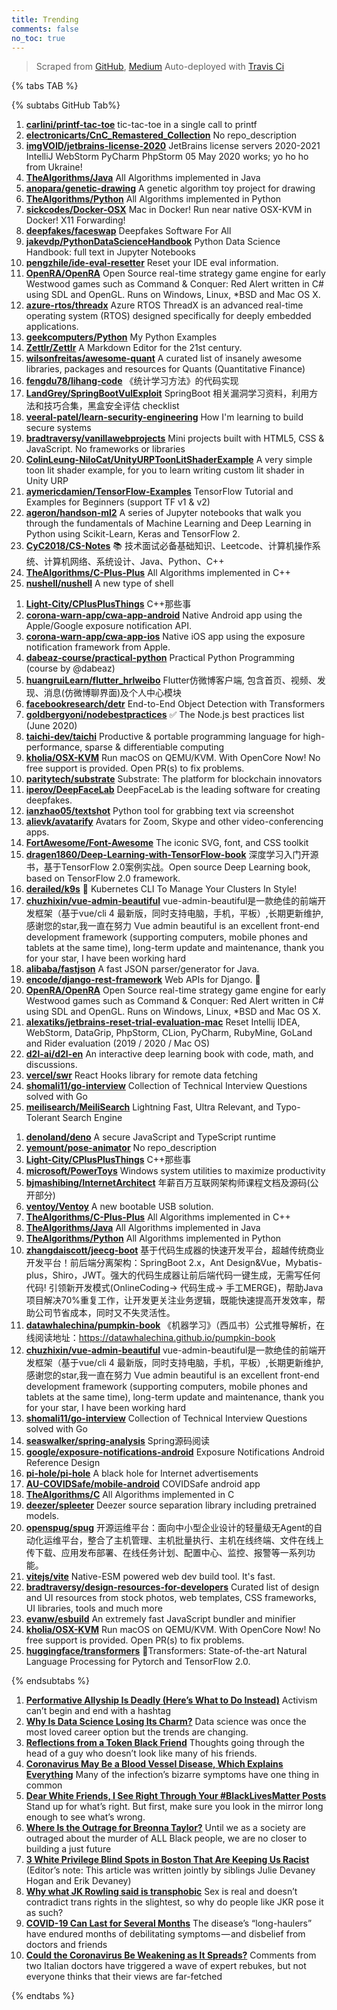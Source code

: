 ```yaml
---
title: Trending
comments: false
no_toc: true
---
```


> Scraped from [GitHub](https://github.com/trending), [Medium](https://medium.com/topic/popular)
Auto-deployed with [Travis Ci](https://travis-ci.org/)

{% tabs TAB %}
<!-- tab GitHub -->
{% subtabs GitHub Tab%}
<!-- tab Daily -->
1. [**carlini/printf-tac-toe**](https://github.com/carlini/printf-tac-toe)
tic-tac-toe in a single call to printf
2. [**electronicarts/CnC_Remastered_Collection**](https://github.com/electronicarts/CnC_Remastered_Collection)
No repo_description
3. [**imgVOID/jetbrains-license-2020**](https://github.com/imgVOID/jetbrains-license-2020)
JetBrains license servers 2020-2021 IntelliJ WebStorm PyCharm PhpStorm 05 May 2020 works; yo ho ho from Ukraine!
4. [**TheAlgorithms/Java**](https://github.com/TheAlgorithms/Java)
All Algorithms implemented in Java
5. [**anopara/genetic-drawing**](https://github.com/anopara/genetic-drawing)
A genetic algorithm toy project for drawing
6. [**TheAlgorithms/Python**](https://github.com/TheAlgorithms/Python)
All Algorithms implemented in Python
7. [**sickcodes/Docker-OSX**](https://github.com/sickcodes/Docker-OSX)
Mac in Docker! Run near native OSX-KVM in Docker! X11 Forwarding!
8. [**deepfakes/faceswap**](https://github.com/deepfakes/faceswap)
Deepfakes Software For All
9. [**jakevdp/PythonDataScienceHandbook**](https://github.com/jakevdp/PythonDataScienceHandbook)
Python Data Science Handbook: full text in Jupyter Notebooks
10. [**pengzhile/ide-eval-resetter**](https://github.com/pengzhile/ide-eval-resetter)
Reset your IDE eval information.
11. [**OpenRA/OpenRA**](https://github.com/OpenRA/OpenRA)
Open Source real-time strategy game engine for early Westwood games such as Command & Conquer: Red Alert written in C# using SDL and OpenGL. Runs on Windows, Linux, *BSD and Mac OS X.
12. [**azure-rtos/threadx**](https://github.com/azure-rtos/threadx)
Azure RTOS ThreadX is an advanced real-time operating system (RTOS) designed specifically for deeply embedded applications.
13. [**geekcomputers/Python**](https://github.com/geekcomputers/Python)
My Python Examples
14. [**Zettlr/Zettlr**](https://github.com/Zettlr/Zettlr)
A Markdown Editor for the 21st century.
15. [**wilsonfreitas/awesome-quant**](https://github.com/wilsonfreitas/awesome-quant)
A curated list of insanely awesome libraries, packages and resources for Quants (Quantitative Finance)
16. [**fengdu78/lihang-code**](https://github.com/fengdu78/lihang-code)
《统计学习方法》的代码实现
17. [**LandGrey/SpringBootVulExploit**](https://github.com/LandGrey/SpringBootVulExploit)
SpringBoot 相关漏洞学习资料，利用方法和技巧合集，黑盒安全评估 checklist
18. [**veeral-patel/learn-security-engineering**](https://github.com/veeral-patel/learn-security-engineering)
How I'm learning to build secure systems
19. [**bradtraversy/vanillawebprojects**](https://github.com/bradtraversy/vanillawebprojects)
Mini projects built with HTML5, CSS & JavaScript. No frameworks or libraries
20. [**ColinLeung-NiloCat/UnityURPToonLitShaderExample**](https://github.com/ColinLeung-NiloCat/UnityURPToonLitShaderExample)
A very simple toon lit shader example, for you to learn writing custom lit shader in Unity URP
21. [**aymericdamien/TensorFlow-Examples**](https://github.com/aymericdamien/TensorFlow-Examples)
TensorFlow Tutorial and Examples for Beginners (support TF v1 & v2)
22. [**ageron/handson-ml2**](https://github.com/ageron/handson-ml2)
A series of Jupyter notebooks that walk you through the fundamentals of Machine Learning and Deep Learning in Python using Scikit-Learn, Keras and TensorFlow 2.
23. [**CyC2018/CS-Notes**](https://github.com/CyC2018/CS-Notes)
📚 技术面试必备基础知识、Leetcode、计算机操作系统、计算机网络、系统设计、Java、Python、C++
24. [**TheAlgorithms/C-Plus-Plus**](https://github.com/TheAlgorithms/C-Plus-Plus)
All Algorithms implemented in C++
25. [**nushell/nushell**](https://github.com/nushell/nushell)
A new type of shell
<!-- endtab -->
<!-- tab Weekly -->
1. [**Light-City/CPlusPlusThings**](https://github.com/Light-City/CPlusPlusThings)
C++那些事
2. [**corona-warn-app/cwa-app-android**](https://github.com/corona-warn-app/cwa-app-android)
Native Android app using the Apple/Google exposure notification API.
3. [**corona-warn-app/cwa-app-ios**](https://github.com/corona-warn-app/cwa-app-ios)
Native iOS app using the exposure notification framework from Apple.
4. [**dabeaz-course/practical-python**](https://github.com/dabeaz-course/practical-python)
Practical Python Programming (course by @dabeaz)
5. [**huangruiLearn/flutter_hrlweibo**](https://github.com/huangruiLearn/flutter_hrlweibo)
Flutter仿微博客户端, 包含首页、视频、发现、消息(仿微博聊界面)及个人中心模块
6. [**facebookresearch/detr**](https://github.com/facebookresearch/detr)
End-to-End Object Detection with Transformers
7. [**goldbergyoni/nodebestpractices**](https://github.com/goldbergyoni/nodebestpractices)
✅ The Node.js best practices list (June 2020)
8. [**taichi-dev/taichi**](https://github.com/taichi-dev/taichi)
Productive & portable programming language for high-performance, sparse & differentiable computing
9. [**kholia/OSX-KVM**](https://github.com/kholia/OSX-KVM)
Run macOS on QEMU/KVM. With OpenCore Now! No free support is provided. Open PR(s) to fix problems.
10. [**paritytech/substrate**](https://github.com/paritytech/substrate)
Substrate: The platform for blockchain innovators
11. [**iperov/DeepFaceLab**](https://github.com/iperov/DeepFaceLab)
DeepFaceLab is the leading software for creating deepfakes.
12. [**ianzhao05/textshot**](https://github.com/ianzhao05/textshot)
Python tool for grabbing text via screenshot
13. [**alievk/avatarify**](https://github.com/alievk/avatarify)
Avatars for Zoom, Skype and other video-conferencing apps.
14. [**FortAwesome/Font-Awesome**](https://github.com/FortAwesome/Font-Awesome)
The iconic SVG, font, and CSS toolkit
15. [**dragen1860/Deep-Learning-with-TensorFlow-book**](https://github.com/dragen1860/Deep-Learning-with-TensorFlow-book)
深度学习入门开源书，基于TensorFlow 2.0案例实战。Open source Deep Learning book, based on TensorFlow 2.0 framework.
16. [**derailed/k9s**](https://github.com/derailed/k9s)
🐶 Kubernetes CLI To Manage Your Clusters In Style!
17. [**chuzhixin/vue-admin-beautiful**](https://github.com/chuzhixin/vue-admin-beautiful)
vue-admin-beautiful是一款绝佳的前端开发框架（基于vue/cli 4 最新版，同时支持电脑，手机，平板）,长期更新维护,感谢您的star,我一直在努力 Vue admin beautiful is an excellent front-end development framework (supporting computers, mobile phones and tablets at the same time), long-term update and maintenance, thank you for your star, I have been working hard
18. [**alibaba/fastjson**](https://github.com/alibaba/fastjson)
A fast JSON parser/generator for Java.
19. [**encode/django-rest-framework**](https://github.com/encode/django-rest-framework)
Web APIs for Django. 🎸
20. [**OpenRA/OpenRA**](https://github.com/OpenRA/OpenRA)
Open Source real-time strategy game engine for early Westwood games such as Command & Conquer: Red Alert written in C# using SDL and OpenGL. Runs on Windows, Linux, *BSD and Mac OS X.
21. [**alexatiks/jetbrains-reset-trial-evaluation-mac**](https://github.com/alexatiks/jetbrains-reset-trial-evaluation-mac)
Reset Intellij IDEA, WebStorm, DataGrip, PhpStorm, CLion, PyCharm, RubyMine, GoLand and Rider evaluation (2019 / 2020 / Mac OS)
22. [**d2l-ai/d2l-en**](https://github.com/d2l-ai/d2l-en)
An interactive deep learning book with code, math, and discussions.
23. [**vercel/swr**](https://github.com/vercel/swr)
React Hooks library for remote data fetching
24. [**shomali11/go-interview**](https://github.com/shomali11/go-interview)
Collection of Technical Interview Questions solved with Go
25. [**meilisearch/MeiliSearch**](https://github.com/meilisearch/MeiliSearch)
Lightning Fast, Ultra Relevant, and Typo-Tolerant Search Engine
<!-- endtab -->
<!-- tab Monthly -->
1. [**denoland/deno**](https://github.com/denoland/deno)
A secure JavaScript and TypeScript runtime
2. [**yemount/pose-animator**](https://github.com/yemount/pose-animator)
No repo_description
3. [**Light-City/CPlusPlusThings**](https://github.com/Light-City/CPlusPlusThings)
C++那些事
4. [**microsoft/PowerToys**](https://github.com/microsoft/PowerToys)
Windows system utilities to maximize productivity
5. [**bjmashibing/InternetArchitect**](https://github.com/bjmashibing/InternetArchitect)
年薪百万互联网架构师课程文档及源码(公开部分)
6. [**ventoy/Ventoy**](https://github.com/ventoy/Ventoy)
A new bootable USB solution.
7. [**TheAlgorithms/C-Plus-Plus**](https://github.com/TheAlgorithms/C-Plus-Plus)
All Algorithms implemented in C++
8. [**TheAlgorithms/Java**](https://github.com/TheAlgorithms/Java)
All Algorithms implemented in Java
9. [**TheAlgorithms/Python**](https://github.com/TheAlgorithms/Python)
All Algorithms implemented in Python
10. [**zhangdaiscott/jeecg-boot**](https://github.com/zhangdaiscott/jeecg-boot)
基于代码生成器的快速开发平台，超越传统商业开发平台！前后端分离架构：SpringBoot 2.x，Ant Design&Vue，Mybatis-plus，Shiro，JWT。强大的代码生成器让前后端代码一键生成，无需写任何代码! 引领新开发模式(OnlineCoding-> 代码生成-> 手工MERGE)，帮助Java项目解决70%重复工作，让开发更关注业务逻辑，既能快速提高开发效率，帮助公司节省成本，同时又不失灵活性。
11. [**datawhalechina/pumpkin-book**](https://github.com/datawhalechina/pumpkin-book)
《机器学习》（西瓜书）公式推导解析，在线阅读地址：https://datawhalechina.github.io/pumpkin-book
12. [**chuzhixin/vue-admin-beautiful**](https://github.com/chuzhixin/vue-admin-beautiful)
vue-admin-beautiful是一款绝佳的前端开发框架（基于vue/cli 4 最新版，同时支持电脑，手机，平板）,长期更新维护,感谢您的star,我一直在努力 Vue admin beautiful is an excellent front-end development framework (supporting computers, mobile phones and tablets at the same time), long-term update and maintenance, thank you for your star, I have been working hard
13. [**shomali11/go-interview**](https://github.com/shomali11/go-interview)
Collection of Technical Interview Questions solved with Go
14. [**seaswalker/spring-analysis**](https://github.com/seaswalker/spring-analysis)
Spring源码阅读
15. [**google/exposure-notifications-android**](https://github.com/google/exposure-notifications-android)
Exposure Notifications Android Reference Design
16. [**pi-hole/pi-hole**](https://github.com/pi-hole/pi-hole)
A black hole for Internet advertisements
17. [**AU-COVIDSafe/mobile-android**](https://github.com/AU-COVIDSafe/mobile-android)
COVIDSafe android app
18. [**TheAlgorithms/C**](https://github.com/TheAlgorithms/C)
All Algorithms implemented in C
19. [**deezer/spleeter**](https://github.com/deezer/spleeter)
Deezer source separation library including pretrained models.
20. [**openspug/spug**](https://github.com/openspug/spug)
开源运维平台：面向中小型企业设计的轻量级无Agent的自动化运维平台，整合了主机管理、主机批量执行、主机在线终端、文件在线上传下载、应用发布部署、在线任务计划、配置中心、监控、报警等一系列功能。
21. [**vitejs/vite**](https://github.com/vitejs/vite)
Native-ESM powered web dev build tool. It's fast.
22. [**bradtraversy/design-resources-for-developers**](https://github.com/bradtraversy/design-resources-for-developers)
Curated list of design and UI resources from stock photos, web templates, CSS frameworks, UI libraries, tools and much more
23. [**evanw/esbuild**](https://github.com/evanw/esbuild)
An extremely fast JavaScript bundler and minifier
24. [**kholia/OSX-KVM**](https://github.com/kholia/OSX-KVM)
Run macOS on QEMU/KVM. With OpenCore Now! No free support is provided. Open PR(s) to fix problems.
25. [**huggingface/transformers**](https://github.com/huggingface/transformers)
🤗Transformers: State-of-the-art Natural Language Processing for Pytorch and TensorFlow 2.0.
<!-- endtab -->
{% endsubtabs %}
<!-- endtab -->
<!-- tab Medium -->
1. [**Performative Allyship Is Deadly (Here’s What to Do Instead)**](https://forge.medium.com/performative-allyship-is-deadly-c900645d9f1f?source=topic_page---------------------------20)
Activism can’t begin and end with a hashtag
2. [**Why Is Data Science Losing Its Charm?**](https://towardsdatascience.com/why-is-data-science-losing-its-charm-3f7780b443f5?source=topic_page---------0------------------1)
Data science was once the most loved career option but the trends are changing.
3. [**Reflections from a Token Black Friend**](https://medium.com/@rnagarajah2/reflections-from-a-token-black-friend-2f1ea522d42d?source=topic_page---------1------------------1)
Thoughts going through the head of a guy who doesn’t look like many of his friends.
4. [**Coronavirus May Be a Blood Vessel Disease, Which Explains Everything**](https://elemental.medium.com/coronavirus-may-be-a-blood-vessel-disease-which-explains-everything-2c4032481ab2?source=topic_page---------2------------------1)
Many of the infection’s bizarre symptoms have one thing in common
5. [**Dear White Friends, I See Right Through Your #BlackLivesMatter Posts**](https://zora.medium.com/dear-white-friends-335d6088077?source=topic_page---------4------------------1)
Stand up for what’s right. But first, make sure you look in the mirror long enough to see what’s wrong.
6. [**Where Is the Outrage for Breonna Taylor?**](https://zora.medium.com/where-is-the-outrage-for-breonna-taylor-f2f7ed762e79?source=topic_page---------5------------------1)
Until we as a society are outraged about the murder of ALL Black people, we are no closer to building a just future
7. [**3 White Privilege Blind Spots in Boston That Are Keeping Us Racist**](https://medium.com/@jalicedev/3-white-privilege-blind-spots-in-boston-that-are-keeping-us-racist-539f57907924?source=topic_page---------6------------------1)
(Editor’s note: This article was written jointly by siblings Julie Devaney Hogan and Erik Devaney)
8. [**Why what JK Rowling said is transphobic**](https://medium.com/@completelykaty/why-what-jk-rowling-said-is-transphobic-42081477afa1?source=topic_page---------7------------------1)
Sex is real and doesn’t contradict trans rights in the slightest, so why do people like JKR pose it as such?
9. [**COVID-19 Can Last for Several Months**](https://medium.com/the-atlantic/covid-19-can-last-for-several-months-c3391bddbe6c?source=topic_page---------8------------------1)
The disease’s “long-haulers” have endured months of debilitating symptoms — and disbelief from doctors and friends
10. [**Could the Coronavirus Be Weakening as It Spreads?**](https://elemental.medium.com/could-the-coronavirus-be-weakening-as-it-spreads-928f2ad33f89?source=topic_page---------9------------------1)
Comments from two Italian doctors have triggered a wave of expert rebukes, but not everyone thinks that their views are far-fetched
<!-- endtab -->
{% endtabs %}
